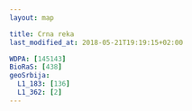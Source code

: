 ```yaml
---
layout: map

title: Crna reka
last_modified_at: 2018-05-21T19:19:15+02:00

WDPA: [145143]
BioRaS: [438]
geoSrbija:
  L1_183: [136]
  L1_362: [2]
---
```

